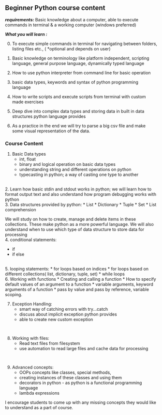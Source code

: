 
## Beginner Python course content

_**requirements:**_ Basic knowledge about a computer, able to execute commands in terminal & a working computer (windows preferred)

_**What you will learn :**_

0. To execute simple commands in terminal for navigating between folders, listing files etc., ( *optional and depends on user)

1. Basic knowledge on terminology like platform independent, scripting language, general purpose language, dynamically typed language

2. How to use python interpreter from command line for basic operation

3. basic data types, keywords and syntax of python programming language

4. How to write scripts and execute scripts from terminal with custom made exercises

5. Deep dive into complex data types and storing data in built in data structures python language provides

6. As a practice in the end we will try to parse a big csv file and make some visual representation of the data.


### Course Content
1. Basic Data types
   - int, float
   - binary and logical operation on basic data types
   - understanding string and different operations on python
   - typecasting in python; a way of casting one type to another
<br />
2. Learn how basic stdin and stdout works in python; we will learn how to format output text and also understand how program debugging works with python
<br >
3. Data structures provided by python:
   * List
   * Dictionary
   * Tuple
   * Set
   * List comprehension

We will study on how to create, manage and delete items in these collections. These make python as a more powerful language. 
We will also understand when to use which type of data structure to store data for processing
<br />
4. conditional statements:
   * if
   * if else
<br />
5. looping statements:
   * for loops based on indices
   * for loops based on different collections( list, dictionary, tuple, set)
   * while loops
<br />
6. Working with functions
   * Creating and calling a function
   * How to specify default values of an argument to a function
   * variable arguments, keyword arguments of a function
   * pass by value and pass by reference, variable scoping.

<br />

7. Exception Handling:
   * smart way of catching errors with try...catch
   * discuss about implicit exception python provides
   * able to create new custom exception

<br />

8. Working with files:
   * Read text files from filesystem
   * use automation to read large files and cache data for processing

<br />

9. Advanced concepts:
   * OOPs concepts like classes, special methods, 
   * creating instances of these classes and using them
   * decorators in python - as python is a functional programming language
   * lambda expressions
 

 I encourage students to come up with any missing concepts they would like to understand as a part of course.

 